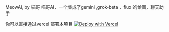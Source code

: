 MeowAI, by 喵哥
喵哥AI，一个集成了gemini ,grok-beta ，flux 的绘画，聊天助手

你可以直接通过vercel 部署本项目
[![Deploy with Vercel](https://vercel.com/button)](https://vercel.com/new/clone?repository-url=https://github.com/guioalis/xmiaoai)
